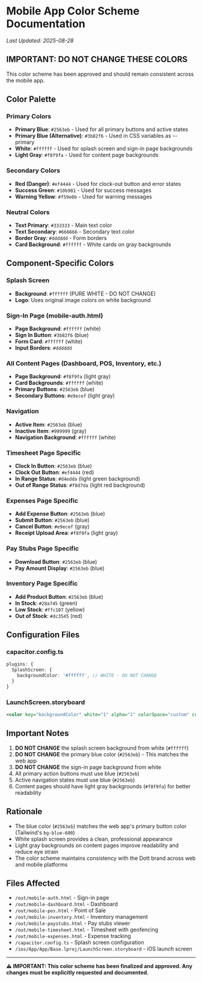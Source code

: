 # Mobile App Color Scheme Documentation
*Last Updated: 2025-08-28*

## IMPORTANT: DO NOT CHANGE THESE COLORS
This color scheme has been approved and should remain consistent across the mobile app.

## Color Palette

### Primary Colors
- **Primary Blue**: `#2563eb` - Used for all primary buttons and active states
- **Primary Blue (Alternative)**: `#3b82f6` - Used in CSS variables as --primary
- **White**: `#ffffff` - Used for splash screen and sign-in page backgrounds
- **Light Gray**: `#f8f9fa` - Used for content page backgrounds

### Secondary Colors
- **Red (Danger)**: `#ef4444` - Used for clock-out button and error states
- **Success Green**: `#10b981` - Used for success messages
- **Warning Yellow**: `#f59e0b` - Used for warning messages

### Neutral Colors
- **Text Primary**: `#333333` - Main text color
- **Text Secondary**: `#666666` - Secondary text color
- **Border Gray**: `#dddddd` - Form borders
- **Card Background**: `#ffffff` - White cards on gray backgrounds

## Component-Specific Colors

### Splash Screen
- **Background**: `#ffffff` (PURE WHITE - DO NOT CHANGE)
- **Logo**: Uses original image colors on white background

### Sign-In Page (mobile-auth.html)
- **Page Background**: `#ffffff` (white)
- **Sign In Button**: `#3b82f6` (blue)
- **Form Card**: `#ffffff` (white)
- **Input Borders**: `#dddddd`

### All Content Pages (Dashboard, POS, Inventory, etc.)
- **Page Background**: `#f8f9fa` (light gray)
- **Card Backgrounds**: `#ffffff` (white)
- **Primary Buttons**: `#2563eb` (blue)
- **Secondary Buttons**: `#e9ecef` (light gray)

### Navigation
- **Active Item**: `#2563eb` (blue)
- **Inactive Item**: `#999999` (gray)
- **Navigation Background**: `#ffffff` (white)

### Timesheet Page Specific
- **Clock In Button**: `#2563eb` (blue)
- **Clock Out Button**: `#ef4444` (red)
- **In Range Status**: `#d4edda` (light green background)
- **Out of Range Status**: `#f8d7da` (light red background)

### Expenses Page Specific
- **Add Expense Button**: `#2563eb` (blue)
- **Submit Button**: `#2563eb` (blue)
- **Cancel Button**: `#e9ecef` (gray)
- **Receipt Upload Area**: `#f8f9fa` (light gray)

### Pay Stubs Page Specific
- **Download Button**: `#2563eb` (blue)
- **Pay Amount Display**: `#2563eb` (blue)

### Inventory Page Specific
- **Add Product Button**: `#2563eb` (blue)
- **In Stock**: `#28a745` (green)
- **Low Stock**: `#ffc107` (yellow)
- **Out of Stock**: `#dc3545` (red)

## Configuration Files

### capacitor.config.ts
```typescript
plugins: {
  SplashScreen: {
    backgroundColor: '#ffffff', // WHITE - DO NOT CHANGE
  }
}
```

### LaunchScreen.storyboard
```xml
<color key="backgroundColor" white="1" alpha="1" colorSpace="custom" customColorSpace="genericGamma22GrayColorSpace"/>
```

## Important Notes

1. **DO NOT CHANGE** the splash screen background from white (`#ffffff`)
2. **DO NOT CHANGE** the primary blue color (`#2563eb`) - This matches the web app
3. **DO NOT CHANGE** the sign-in page background from white
4. All primary action buttons must use blue (`#2563eb`)
5. Active navigation states must use blue (`#2563eb`)
6. Content pages should have light gray backgrounds (`#f8f9fa`) for better readability

## Rationale
- The blue color (`#2563eb`) matches the web app's primary button color (Tailwind's `bg-blue-600`)
- White splash screen provides a clean, professional appearance
- Light gray backgrounds on content pages improve readability and reduce eye strain
- The color scheme maintains consistency with the Dott brand across web and mobile platforms

## Files Affected
- `/out/mobile-auth.html` - Sign-in page
- `/out/mobile-dashboard.html` - Dashboard
- `/out/mobile-pos.html` - Point of Sale
- `/out/mobile-inventory.html` - Inventory management
- `/out/mobile-paystubs.html` - Pay stubs viewer
- `/out/mobile-timesheet.html` - Timesheet with geofencing
- `/out/mobile-expenses.html` - Expense tracking
- `/capacitor.config.ts` - Splash screen configuration
- `/ios/App/App/Base.lproj/LaunchScreen.storyboard` - iOS launch screen

---

**⚠️ IMPORTANT: This color scheme has been finalized and approved. Any changes must be explicitly requested and documented.**